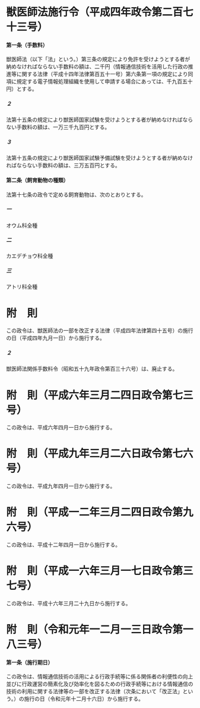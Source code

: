 # 獣医師法施行令（平成四年政令第二百七十三号）
#### 第一条（手数料）
獣医師法（以下「法」という。）第三条の規定により免許を受けようとする者が納めなければならない手数料の額は、二千円（情報通信技術を活用した行政の推進等に関する法律（平成十四年法律第百五十一号）第六条第一項の規定により同項に規定する電子情報処理組織を使用して申請する場合にあっては、千九百五十円）とする。
##### ２
法第十五条の規定により獣医師国家試験を受けようとする者が納めなければならない手数料の額は、一万三千九百円とする。
##### ３
法第十五条の規定により獣医師国家試験予備試験を受けようとする者が納めなければならない手数料の額は、三万五百円とする。
#### 第二条（飼育動物の種類）
法第十七条の政令で定める飼育動物は、次のとおりとする。
##### 一
オウム科全種
##### 二
カエデチョウ科全種
##### 三
アトリ科全種
# 附　則
この政令は、獣医師法の一部を改正する法律（平成四年法律第四十五号）の施行の日（平成四年九月一日）から施行する。
##### ２
獣医師法関係手数料令（昭和五十九年政令第百三十六号）は、廃止する。
# 附　則（平成六年三月二四日政令第七三号）
この政令は、平成六年四月一日から施行する。
# 附　則（平成九年三月二六日政令第七六号）
この政令は、平成九年四月一日から施行する。
# 附　則（平成一二年三月二四日政令第九六号）
この政令は、平成十二年四月一日から施行する。
# 附　則（平成一六年三月一七日政令第三七号）
この政令は、平成十六年三月二十九日から施行する。
# 附　則（令和元年一二月一三日政令第一八三号）
#### 第一条（施行期日）
この政令は、情報通信技術の活用による行政手続等に係る関係者の利便性の向上並びに行政運営の簡素化及び効率化を図るための行政手続等における情報通信の技術の利用に関する法律等の一部を改正する法律（次条において「改正法」という。）の施行の日（令和元年十二月十六日）から施行する。
